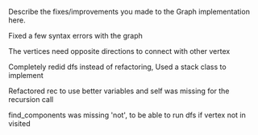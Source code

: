 Describe the fixes/improvements you made to the Graph implementation here.

Fixed a few syntax errors with the graph

The vertices need opposite directions to connect with other vertex

Completely redid dfs instead of refactoring, Used a stack class to implement

Refactored rec to use better variables and self was missing for the recursion call

find_components was missing 'not', to be able to run dfs if vertex not in visited


